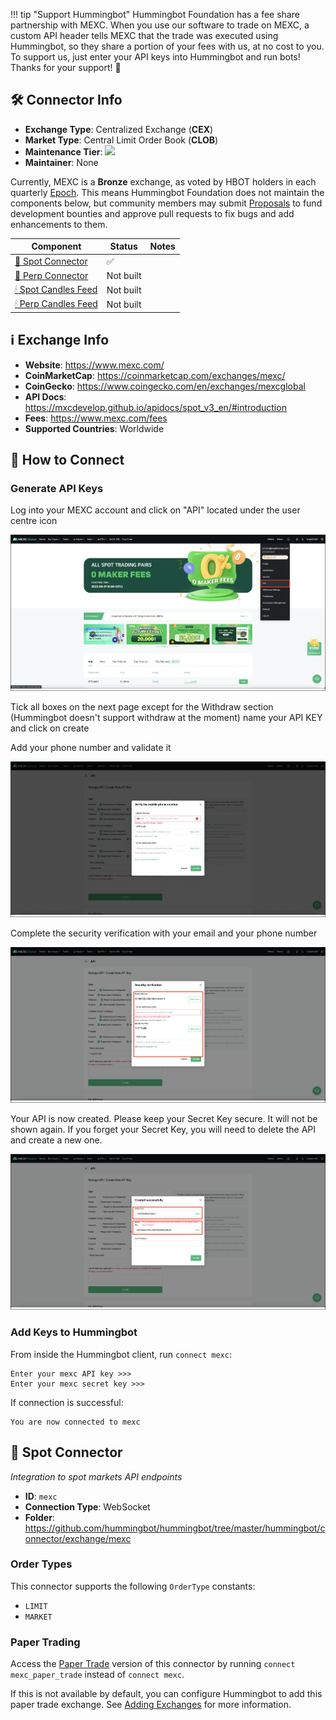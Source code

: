 !!! tip "Support Hummingbot"
    Hummingbot Foundation has a fee share partnership with MEXC. When you use our software to trade on MEXC, a custom API header tells MEXC that the trade was executed using Hummingbot, so they share a portion of your fees with us, at no cost to you. To support us, just enter your API keys into Hummingbot and run bots! Thanks for your support! 🙏

## 🛠 Connector Info

- **Exchange Type**: Centralized Exchange (**CEX**)
- **Market Type**: Central Limit Order Book (**CLOB**)
- **Maintenance Tier**: ![](https://img.shields.io/static/v1?label=Hummingbot&message=BRONZE&color=green)
- **Maintainer**: None

Currently, MEXC is a **Bronze** exchange, as voted by HBOT holders in each quarterly [Epoch](/governance/epochs). This means Hummingbot Foundation does not maintain the components below, but community members may submit [Proposals](/governance/proposals) to fund development bounties and approve pull requests to fix bugs and add enhancements to them.

| Component | Status | Notes | 
| --------- | ------ | ----- |
| [🔀 Spot Connector](#spot-connector) | ✅ |
| [🔀 Perp Connector](#perp-connector) | Not built |
| [🕯 Spot Candles Feed](#spot-candles-feed) | Not built  | 
| [🕯 Perp Candles Feed](#perp-candles-feed) | Not built  | 

## ℹ️ Exchange Info

- **Website**: <https://www.mexc.com/>
- **CoinMarketCap**: <https://coinmarketcap.com/exchanges/mexc/>
- **CoinGecko**: <https://www.coingecko.com/en/exchanges/mexcglobal>
- **API Docs**: <https://mxcdevelop.github.io/apidocs/spot_v3_en/#introduction>
- **Fees**: <https://www.mexc.com/fees>
- **Supported Countries**: Worldwide

## 🔑 How to Connect

### Generate API Keys

Log into your MEXC account and click on "API" located under the user centre icon

![API](mexc-api1.png)

Tick all boxes on the next page except for the Withdraw section (Hummingbot doesn't support withdraw at the moment) name your API KEY and click on create

Add your phone number and validate it

![API](mexc-api2.png)

Complete the security verification with your email and your phone number

![API](mexc-api3.png)

Your API is now created. Please keep your Secret Key secure. It will not be shown again. If you forget your Secret Key, you will need to delete the API and create a new one.

![API](mexc-api4.png)

### Add Keys to Hummingbot

From inside the Hummingbot client, run `connect mexc`:

```
Enter your mexc API key >>>
Enter your mexc secret key >>>
```

If connection is successful:

```
You are now connected to mexc
```

## 🔀 Spot Connector
*Integration to spot markets API endpoints*

- **ID**: `mexc`
- **Connection Type**: WebSocket
- **Folder**: https://github.com/hummingbot/hummingbot/tree/master/hummingbot/connector/exchange/mexc

### Order Types

This connector supports the following `OrderType` constants:

- `LIMIT`
- `MARKET`

### Paper Trading

Access the [Paper Trade](/global-configs/paper-trade/) version of this connector by running `connect mexc_paper_trade` instead of `connect mexc`.

If this is not available by default, you can configure Hummingbot to add this paper trade exchange. See [Adding Exchanges](/global-configs/paper-trade/#adding-exchanges) for more information.
```
